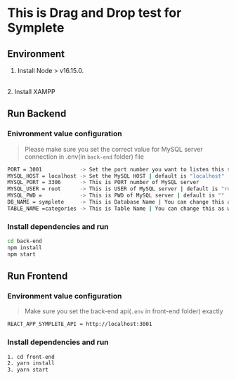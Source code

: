 # This is Drag and Drop test for Symplete
## Environment
1. Install Node > v16.15.0.
<br/>
2. Install XAMPP

## Run Backend
### Enivronment value configuration
> Please make sure you set the correct value for MySQL server connection in .env(in `back-end` folder) file
```bash
PORT = 3001            -> Set the port number you want to listen this server | default is 3001
MYSQL_HOST = localhost -> Set the MySQL HOST | default is "localhost"
MYSQL_PORT = 3306      -> This is PORT number of MySQL server
MYSQL_USER = root      -> This is USER of MySQL server | default is "root"
MYSQL_PWD =            -> This is PWD of MySQL server | default is ""
DB_NAME = symplete     -> This is Database Name | You can change this as you want
TABLE_NAME =categories -> This is Table Name | You can change this as well
```
### Install dependencies and run
```bash
cd back-end
npm install
npm start
```

## Run Frontend
### Environment value configuration
> Make sure you set the back-end api(`.env` in front-end folder) exactly
```bash
REACT_APP_SYMPLETE_API = http://localhost:3001
```
### Install dependencies and run
```bash
1. cd front-end
2. yarn install
3. yarn start
```